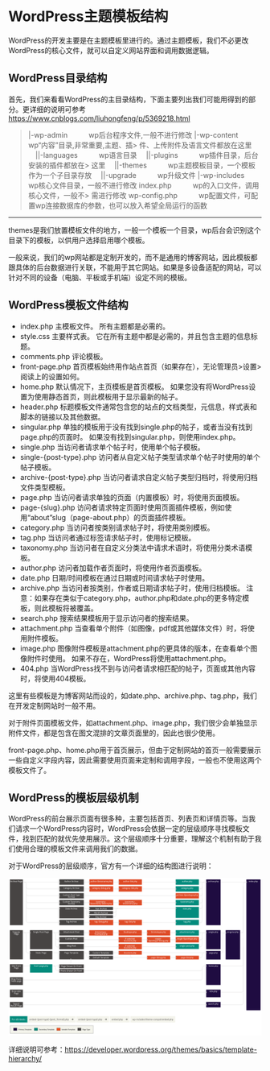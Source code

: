 # WordPress主题模板结构

WordPress的开发主要是在主题模板里进行的。通过主题模板，我们不必更改WordPress的核心文件，就可以自定义网站界面和调用数据逻辑。

## WordPress目录结构

首先，我们来看看WordPress的主目录结构，下面主要列出我们可能用得到的部分。更详细的说明可参考 https://www.cnblogs.com/liuhongfeng/p/5369218.html

> |-wp-admin　　　wp后台程序文件,一般不进行修改
> |-wp-content　　　wp“内容”目录,非常重要,主题、插> 件、上传附件及语言文件都放在这里
> 　||-languages　　　wp语言目录
> 　||-plugins　　　wp插件目录，后台安装的插件都放在> 这里
> 　||-themes　　　wp主题模板目录，一个模板作为一个子目录存放
> 　||-upgrade　　　wp升级文件
> |-wp-includes　　　wp核心文件目录，一般不进行修改
> index.php　　　wp的入口文件，调用核心文件，一般不> 需进行修改
> wp-config.php　　　wp配置文件，可配置wp连接数据库的参数，也可以放入希望全局运行的函数

***

themes是我们放置模板文件的地方，一般一个模板一个目录，wp后台会识别这个目录下的模板，以供用户选择启用哪个模板。

一般来说，我们的wp网站都是定制开发的，而不是通用的博客网站，因此模板都跟具体的后台数据进行关联，不能用于其它网站。如果是多设备适配的网站，可以针对不同的设备（电脑、平板或手机端）设定不同的模板。

## WordPress模板文件结构

- index.php 主模板文件。 所有主题都是必需的。
- style.css 主要样式表。 它在所有主题中都是必需的，并且包含主题的信息标题。
- comments.php 评论模板。
- front-page.php 首页模板始终用作站点首页（如果存在），无论管理员>设置>阅读上的设置如何。
- home.php 默认情况下，主页模板是首页模板。 如果您没有将WordPress设置为使用静态首页，则此模板用于显示最新的帖子。
- header.php 标题模板文件通常包含您的站点的文档类型，元信息，样式表和脚本的链接以及其他数据。
- singular.php 单独的模板用于没有找到single.php的帖子，或者当没有找到page.php的页面时。 如果没有找到singular.php，则使用index.php。
- single.php 当访问者请求单个帖子时，使用单个帖子模板。
- single-{post-type}.php 访问者从自定义帖子类型请求单个帖子时使用的单个帖子模板。
- archive-{post-type}.php 当访问者请求自定义帖子类型归档时，将使用归档文件类型模板。
- page.php 当访问者请求单独的页面（内置模板）时，将使用页面模板。
- page-{slug}.php 访问者请求特定页面时使用页面插件模板，例如使用“about”slug（page-about.php）的页面插件模板。
- category.php 当访问者按类别请求帖子时，将使用类别模板。
- tag.php 当访问者通过标签请求帖子时，使用标记模板。
- taxonomy.php 当访问者在自定义分类法中请求术语时，将使用分类术语模板。
- author.php 访问者加载作者页面时，将使用作者页面模板。
- date.php 日期/时间模板在通过日期或时间请求帖子时使用。 
- archive.php 当访问者按类别，作者或日期请求帖子时，使用归档模板。 注意：如果存在类似于category.php，author.php和date.php的更多特定模板，则此模板将被覆盖。
- search.php 搜索结果模板用于显示访问者的搜索结果。
- attachment.php 当查看单个附件（如图像，pdf或其他媒体文件）时，将使用附件模板。
- image.php 图像附件模板是attachment.php的更具体的版本，在查看单个图像附件时使用。 如果不存在，WordPress将使用attachment.php。
- 404.php 当WordPress找不到与访问者请求相匹配的帖子，页面或其他内容时，将使用404模板。

这里有些模板是为博客网站而设的，如date.php、archive.php、tag.php，我们在开发定制网站时一般不用。

对于附件页面模板文件，如attachment.php、image.php，我们很少会单独显示附件文件，都是包含在图文混排的文章页面里的，因此也很少使用。

front-page.php、home.php用于首页展示，但由于定制网站的首页一般需要展示一些自定义字段内容，因此需要使用页面来定制和调用字段，一般也不使用这两个模板文件了。

## WordPress的模板层级机制

WordPress的前台展示页面有很多种，主要包括首页、列表页和详情页等。当我们请求一个WordPress内容时，WordPress会依据一定的层级顺序寻找模板文件，找到匹配的就优先使用展示。这个层级顺序十分重要，理解这个机制有助于我们使用合理的模板文件来调用我们的数据。

对于WordPress的层级顺序，官方有一个详细的结构图进行说明：

![wordpress模板层级](img\Screenshot-2019-01-23-00.20.04.png)

详细说明可参考：https://developer.wordpress.org/themes/basics/template-hierarchy/